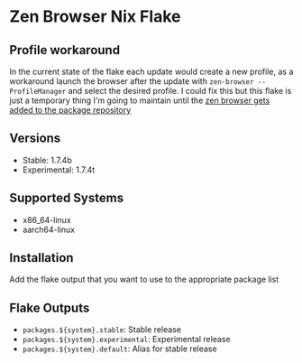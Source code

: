 # Zen Browser Nix Flake

## Profile workaround

In the current state of the flake each update would create a new profile, as a workaround launch the browser after the update with `zen-browser --ProfileManager` and select the desired profile. I could fix this but this flake is just a temporary thing I'm going to maintain until the [zen browser gets added to the package repository](https://github.com/NixOS/nixpkgs/issues/327982)

## Versions

- Stable: 1.7.4b
- Experimental: 1.7.4t

## Supported Systems

- x86_64-linux
- aarch64-linux

## Installation

Add the flake output that you want to use to the appropriate package list

## Flake Outputs

- `packages.${system}.stable`: Stable release
- `packages.${system}.experimental`: Experimental release
- `packages.${system}.default`: Alias for stable release
